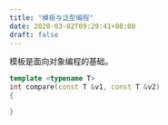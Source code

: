 ```yaml
---
title: "模板与泛型编程"
date: 2020-03-02T09:29:41+08:00
draft: false
---
```

模板是面向对象编程的基础。

```c++
template <typename T>
int compare(const T &v1, const T &v2)
{

}
```
